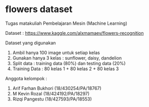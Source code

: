 # flowers dataset
Tugas matakuliah Pembelajaran Mesin (Machine Learning) 

Dataset : https://www.kaggle.com/alxmamaev/flowers-recognition

Dataset yang digunakan
1. Ambil hanya 100 image untuk setiap kelas
2. Gunakan hanya 3 kelas : sunflower, daisy, dandelion
3. Split data : training data (80%) dan testing data (20%)
4. Training Data : 80 kelas 1 + 80 kelas 2 + 80 kelas 3

Anggota kelompok :
1. Arif Farhan Bukhori (18/430254/PA/18767)
2. M Kevin Rozal (18/424192/PA/18297)
3. Rizqi Pangestu (18/427593/PA/18553)
